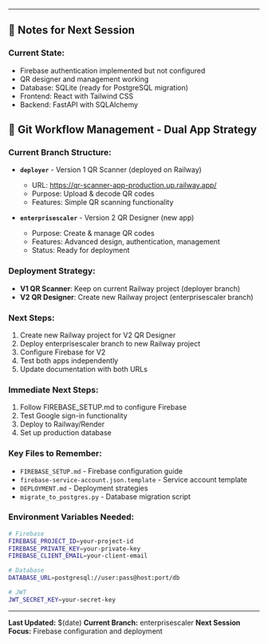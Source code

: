 

---

## 📝 **Notes for Next Session**

### **Current State:**
- Firebase authentication implemented but not configured
- QR designer and management working
- Database: SQLite (ready for PostgreSQL migration)
- Frontend: React with Tailwind CSS
- Backend: FastAPI with SQLAlchemy
## 🌳 **Git Workflow Management - Dual App Strategy**

### **Current Branch Structure:**
- **`deployer`** - Version 1 QR Scanner (deployed on Railway)
  - URL: https://qr-scanner-app-production.up.railway.app/
  - Purpose: Upload & decode QR codes
  - Features: Simple QR scanning functionality
  
- **`enterprisescaler`** - Version 2 QR Designer (new app)
  - Purpose: Create & manage QR codes
  - Features: Advanced design, authentication, management
  - Status: Ready for deployment

### **Deployment Strategy:**
- **V1 QR Scanner**: Keep on current Railway project (deployer branch)
- **V2 QR Designer**: Create new Railway project (enterprisescaler branch)

### **Next Steps:**
1. Create new Railway project for V2 QR Designer
2. Deploy enterprisescaler branch to new Railway project
3. Configure Firebase for V2
4. Test both apps independently
5. Update documentation with both URLs

### **Immediate Next Steps:**
1. Follow FIREBASE_SETUP.md to configure Firebase
2. Test Google sign-in functionality
3. Deploy to Railway/Render
4. Set up production database

### **Key Files to Remember:**
- `FIREBASE_SETUP.md` - Firebase configuration guide
- `firebase-service-account.json.template` - Service account template
- `DEPLOYMENT.md` - Deployment strategies
- `migrate_to_postgres.py` - Database migration script

### **Environment Variables Needed:**
```bash
# Firebase
FIREBASE_PROJECT_ID=your-project-id
FIREBASE_PRIVATE_KEY=your-private-key
FIREBASE_CLIENT_EMAIL=your-client-email

# Database
DATABASE_URL=postgresql://user:pass@host:port/db

# JWT
JWT_SECRET_KEY=your-secret-key
```

---

**Last Updated:** $(date)
**Current Branch:** enterprisescaler
**Next Session Focus:** Firebase configuration and deployment
